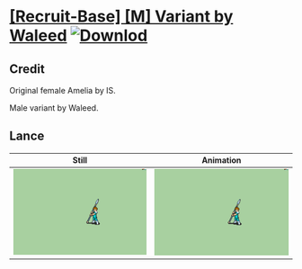 # [\[Recruit-Base\] \[M\] Variant by Waleed](./) [![Downlod](https://img.shields.io/badge/Download--red?style=social&logo=github)](https://minhaskamal.github.io/DownGit/#/home?url=https://github.com/Klokinator/FE-Repo/tree/main/Battle%20Animations%2FInfantry%20-%20(Lnc)%20Soldiers%2C%20Halberdiers%2F%5BRecruit-Base%5D%20%5BM%5D%20Variant%20by%20Waleed%2F2.%20Lance)

## Credit

Original female Amelia by IS.

Male variant by Waleed.

## Lance

| Still | Animation |
| :---: | :-------: |
| ![Lance still](./Lance_000.png) | ![Lance animation](./Lance.gif) |
